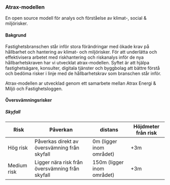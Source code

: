 ### Atrax-modellen
En open source modell för analys och förståelse av klimat-, social & miljörisker.

#### Bakgrund
Fastighetsbranschen står inför stora förändringar med ökade krav på hållbarhet och hantering av klimat- och miljörisker. För att underlätta och effektivisera arbetet med riskhantering och riskanalys inför de nya hållbarhetskraven har vi utvecklat atrax-modellen. Syftet är att hjälpa fastighetsägare, konsulter, digitala tjänster och byggbolag att bättre förstå och bedöma risker i linje med de hållbarhetskrav som branschen står inför.

Atrax-modellen ar utvecklad genom ett samarbete mellan Atrax Energi & Miljö och Fastighetsloggen.

#### Översvämningsrisker

##### Skyfall

|  Risk |  Påverkan | distans  | Höjdmeter från risk |
| ------------ | ------------ | ------------ | ------------ |
|  Hög risk |  Påverkas direkt av översvämning från skyfall |  0m (ligger inom området) |  +3m  |
|  Medium risk |  Ligger nära risk från översvämning från skyfall |  150m (ligger inom området) |  +3m  |
